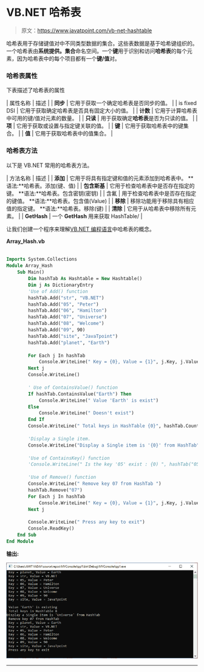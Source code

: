 # VB.NET 哈希表

> 原文：<https://www.javatpoint.com/vb-net-hashtable>

哈希表用于存储键值对中不同类型数据的集合。这些表数据是基于哈希键组织的。一个哈希表由**系统提供。集合**命名空间。一个**键**用于识别和访问**哈希表**的每个元素，因为哈希表中的每个项目都有一个**键/值**对。

### 哈希表属性

下表描述了哈希表的属性

| 属性名称 | 描述 |
| **同步** | 它用于获取一个确定哈希表是否同步的值。 |
| is fixed DSI | 它用于获取确定哈希表是否具有固定大小的值。 |
| **计数** | 它用于计算哈希表中可用的键/值对元素的数量。 |
| **只读** | 用于获取确定**哈希表**是否为只读的值。 |
| **项** | 它用于获取或设置与指定键关联的值。 |
| **键** | 它用于获取哈希表中的键集合。 |
| **值** | 它用于获取哈希表中的值集合。 |

### 哈希表方法

以下是 VB.NET 常用的哈希表方法。

| 方法名称 | 描述 |
| **添加** | 它用于将具有指定键和值的元素添加到哈希表中。
**语法:**哈希表。添加(键、值) |
| **包含斯基** | 它用于检查哈希表中是否存在指定的键。
**语法:**哈希表。包含密钥(密钥) |
| 含氟 | 用于检查哈希表中是否存在指定的键值。
**语法:**哈希表。包含值(Value) |
| **移除** | 移除功能用于移除具有相应值的指定键。
**语法:**哈希表。移除(键) |
| **清除** | 它用于从哈希表中移除所有元素。 |
| **GetHash** | 一个 **GetHash** 用来获取 HashTable/ |

让我们创建一个程序来理解[VB.NET 编程语言](https://www.javatpoint.com/vb-net)中哈希表的概念。

**Array_Hash.vb**

```vb

Imports System.Collections
Module Array_Hash
    Sub Main()
        Dim hashTab As Hashtable = New Hashtable()
        Dim j As DictionaryEntry
        'Use of Add() function
        hashTab.Add("str", "VB.NET")
        hashTab.Add("05", "Peter")
        hashTab.Add("06", "Hamilton")
        hashTab.Add("07", "Universe")
        hashTab.Add("08", "Welcome")
        hashTab.Add("09", 90)
        hashTab.Add("site", "JavaTpoint")
        hashTab.Add("planet", "Earth")

        For Each j In hashTab
            Console.WriteLine(" Key = {0}, Value = {1}", j.Key, j.Value)
        Next j
        Console.WriteLine()

        ' Use of ContainsValue() function
        If hashTab.ContainsValue("Earth") Then
            Console.WriteLine(" Value 'Earth' is exist")
        Else
            Console.WriteLine(" Doesn't exist")
        End If
        Console.WriteLine(" Total keys in HashTable {0}", hashTab.Count)

        'Display a Single item.
        Console.WriteLine("Display a Single item is '{0}' from HashTab", hashTab("07"))

        'Use of ContainsKey() function
        'Console.WriteLine(" Is the key '05' exist : {0) ", hashTab("05"))

        'Use of Remove() function
        Console.WriteLine(" Remove key 07 from HashTab ")
        hashTab.Remove("07")
        For Each j In hashTab
            Console.WriteLine(" Key = {0}, Value = {1}", j.Key, j.Value)
        Next j

        Console.WriteLine(" Press any key to exit")
        Console.ReadKey()
    End Sub
End Module

```

**输出:**

![VB.NET HashTable](img/1ad961cf5a9bf93cf475030cf7b2df91.png)

* * *